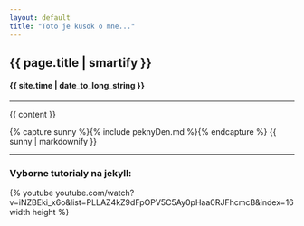 ```yaml
---
layout: default
title: "Toto je kusok o mne..."
---
```


<h2> {{ page.title | smartify }} </h2>

<h4> {{ site.time | date_to_long_string }} <br /> </h4>
<hr />

{{ content }}



{% capture sunny %}{% include peknyDen.md %}{% endcapture %}
{{ sunny | markdownify }}

<hr />
<h3> Vyborne tutorialy na jekyll: </h3>
{% youtube youtube.com/watch?v=iNZBEki_x6o&list=PLLAZ4kZ9dFpOPV5C5Ay0pHaa0RJFhcmcB&index=16 width height %}
